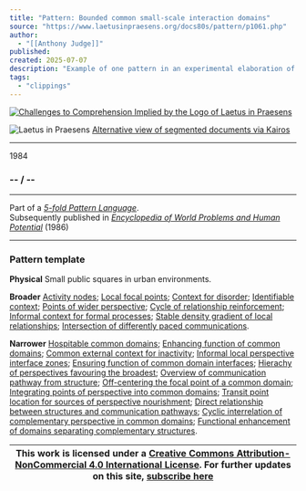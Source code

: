 ```yaml
---
title: "Pattern: Bounded common small-scale interaction domains"
source: "https://www.laetusinpraesens.org/docs80s/pattern/p1061.php"
author:
  - "[[Anthony Judge]]"
published:
created: 2025-07-07
description: "Example of one pattern in an experimental elaboration of a 5-fold pattern language. This explores the parallel between patterns at the physical level, the social level, the conceptual level, and the psychic level in the light of an underlying template based on the insights of Christopher Alexander"
tags:
  - "clippings"
---
```

[![Challenges to Comprehension Implied by the Logo
of Laetus in Praesens](https://www.laetusinpraesens.org/common/images/achngcol.jpg "Challenges to Comprehension Implied by the Logo
of Laetus in Praesens")](https://www.laetusinpraesens.org/context/logo_laetus.php)

![Laetus in Praesens](https://www.laetusinpraesens.org/common/images/laetus_title2.png) [Alternative view of segmented documents via Kairos](https://kairos.laetusinpraesens.org/p1061_8_pat_h_1)

---

1984

### \-- / --

---

Part of a *[5-fold Pattern Language](https://www.laetusinpraesens.org/docs80s/84patlan.php)*.  
Subsequently published in *[Encyclopedia of World Problems and Human Potential](https://www.un-intelligible.org/projects/homeency.php)* (1986)

---

### Pattern template

**Physical** Small public squares in urban environments.

**Broader** [Activity nodes](https://www.laetusinpraesens.org/docs80s/pattern/p1030.php); [Local focal points](https://www.laetusinpraesens.org/docs80s/pattern/p1044.php); [Context for disorder](https://www.laetusinpraesens.org/docs80s/pattern/p1058.php); [Identifiable context](https://www.laetusinpraesens.org/docs80s/pattern/p1014.php); [Points of wider perspective](https://www.laetusinpraesens.org/docs80s/pattern/p1062.php); [Cycle of relationship reinforcement](https://www.laetusinpraesens.org/docs80s/pattern/p1031.php); [Informal context for formal processes](https://www.laetusinpraesens.org/docs80s/pattern/p1041.php); [Stable density gradient of local relationships](https://www.laetusinpraesens.org/docs80s/pattern/p1029.php); [Intersection of differently paced communications](https://www.laetusinpraesens.org/docs80s/pattern/p1054.php).

**Narrower** [Hospitable common domains](https://www.laetusinpraesens.org/docs80s/pattern/p1094.php); [Enhancing function of common domains](https://www.laetusinpraesens.org/docs80s/pattern/p1123.php); [Common external context for inactivity](https://www.laetusinpraesens.org/docs80s/pattern/p1069.php); [Informal local perspective interface zones](https://www.laetusinpraesens.org/docs80s/pattern/p1088.php); [Ensuring function of common domain interfaces](https://www.laetusinpraesens.org/docs80s/pattern/p1124.php); [Hierachy of perspectives favouring the broadest](https://www.laetusinpraesens.org/docs80s/pattern/p1114.php); [Overview of communication pathway from structure](https://www.laetusinpraesens.org/docs80s/pattern/p1164.php); [Off-centering the focal point of a common domain](https://www.laetusinpraesens.org/docs80s/pattern/p1126.php); [Integrating points of perspective into common domains](https://www.laetusinpraesens.org/docs80s/pattern/p1125.php); [Transit point location for sources of perspective nourishment](https://www.laetusinpraesens.org/docs80s/pattern/p1093.php); [Direct relationship between structures and communication pathways](https://www.laetusinpraesens.org/docs80s/pattern/p1122.php); [Cyclic interrelation of complementary perspective in common domains](https://www.laetusinpraesens.org/docs80s/pattern/p1063.php); [Functional enhancement of domains separating complementary structures](https://www.laetusinpraesens.org/docs80s/pattern/p1106.php).

| This work is licensed under a [Creative Commons Attribution-NonCommercial 4.0 International License](http://creativecommons.org/licenses/by-nc/4.0/).  For further updates on this site, [subscribe here](https://laetusinpraesens.us19.list-manage.com/subscribe/post?u=1b1bc3aae057999099ff24455&id=4c64c53b45) |
| --- |